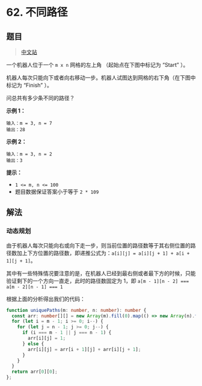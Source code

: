 # 62. 不同路径

## 题目

> [中文站](https://leetcode.cn/problems/unique-paths/)

一个机器人位于一个 `m x n` 网格的左上角 （起始点在下图中标记为 “Start” ）。

机器人每次只能向下或者向右移动一步。机器人试图达到网格的右下角（在下图中标记为 “Finish” ）。

问总共有多少条不同的路径？

**示例 1：** 

```
输入：m = 3, n = 7
输出：28
```

**示例 2：** 

```
输入：m = 3, n = 2
输出：3
```

**提示：** 

- `1 <= m, n <= 100`
- 题目数据保证答案小于等于 `2 * 109`

## 解法

### 动态规划

由于机器人每次只能向右或向下走一步，则当前位置的路径数等于其右侧位置的路径数加上下方位置的路径数，即递推公式为：`a[i][j] = a[i][j + 1] + a[i + 1][j + 1]`。

其中有一些特殊情况要注意的是，在机器人已经到最右侧或者最下方的时候，只能验证剩下的一个方向一直走，此时的路径数固定为 1，即 `a[m - 1][n - 2] === a[m - 2][n - 1] === 1`

根据上面的分析得出我们的代码：

```typescript
function uniquePaths(m: number, n: number): number {
  const arr: number[][] = new Array(m).fill(0).map(() => new Array(n).fill(0));
  for (let i = m - 1; i >= 0; i--) {
    for (let j = n - 1; j >= 0; j--) {
      if (i === m - 1 || j === n - 1) {
        arr[i][j] = 1;
      } else {
        arr[i][j] = arr[i + 1][j] + arr[i][j + 1];
      }
    }
  }
  return arr[0][0];
};
```